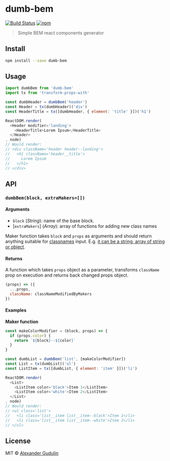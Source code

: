# dumb-bem

[![Build Status][travis-image]][travis-url]
[![npm](https://img.shields.io/npm/v/dumb-bem.svg)](https://www.npmjs.com/package/dumb-bem)

> Simple BEM react components generator

## Install

```sh
npm install --save dumb-bem
```

## Usage

```js
import dumbBem from 'dumb-bem'
import tx from 'transform-props-with'

const dumbHeader = dumbBem('header')
const Header = tx(dumbHeader)('div')
const HeaderTitle = tx([dumbHeader, { element: 'title' }])('h1')

ReactDOM.render(
  <Header modifier='landing'>
    <HeaderTitle>Lorem Ipsum</HeaderTitle>
  </Header>
, node)
// Would render:
// <div className='header header--landing'>
//   <h1 className='header__title'>
//     Lorem Ipsum
//   </h1>
// </div>
```

## API
### `dumbBem(block, extraMakers=[])`

#### Arguments

  - `block` (*String*): name of the base block.
  - [`extraMakers`] \(*Array*): array of functions for adding new class names

  Maker function takes `block` and `props` as arguments and should return anything suitable for [classnames](https://www.npmjs.com/package/classnames) input. E.g. [it can be a string, array of string or object](https://github.com/JedWatson/classnames#usage).

#### Returns

A function which takes `props` object as a parameter, transforms `className` prop on execution and returns back changed props object.

```js
(props) => ({
  ...props,
  className: classNameModifiedByMakers
})
```

#### Examples

**Maker function**

```js
const makeColorModifier = (block, props) => {
  if (props.color) {
    return `${block}--${color}`
  }
}

const dumbList = dumbBem('list', [makeColorModifier])
const List = tx(dumbList)('ul')
const ListItem = tx([dumbList, { element: 'item' }])('li')

ReactDOM.render(
  <List>
    <ListItem color='black'>Item 1</ListItem>
    <ListItem color='white'>Item 2</ListItem>
  </List>
, node)
// Would render:
// <ul class='list'>
//   <li class='list__item list__item--black'>Item 1</li>
//   <li class='list__item list__item--white'>Item 2</li>
// </ul>
```

## License

MIT © [Alexander Gudulin](http://gudulin.com)

[travis-url]: https://travis-ci.org/agudulin/dumb-bem
[travis-image]: https://travis-ci.org/agudulin/dumb-bem.svg?branch=master
